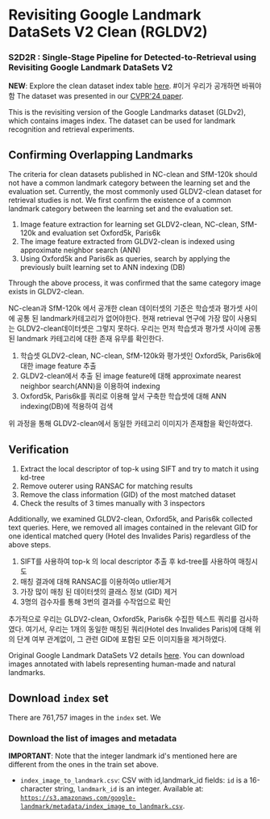 # Revisiting Google Landmark DataSets V2 Clean (RGLDV2)
### S2D2R : Single-Stage Pipeline for Detected-to-Retrieval using Revisiting Google Landmark DataSets V2


**NEW**: Explore the clean dataset index table
[here](https://drive.google.com/file/d/1AV65-pbcG4EceBVw3dqcjQc5KSZK6kLI/view?usp=share_link). #이거 우리가 공개하면 바꿔야함
The dataset was presented in our [CVPR'24 paper](아카이브주소).

This is the revisiting version of the Google Landmarks dataset (GLDv2), which contains images index.
The dataset can be used for landmark recognition and retrieval experiments. 

## Confirming Overlapping Landmarks

The criteria for clean datasets published in NC-clean and SfM-120k should not have a common landmark category between the learning set and the evaluation set. 
Currently, the most commonly used GLDV2-clean dataset for retrieval studies is not.
We first confirm the existence of a common landmark category between the learning set and the evaluation set.
1. Image feature extraction for learning set GLDV2-clean, NC-clean, SfM-120k and evaluation set Oxford5k, Paris6k
2. The image feature extracted from GLDV2-clean is indexed using approximate neighbor search (ANN)
3. Using Oxford5k and Paris6k as queries, search by applying the previously built learning set to ANN indexing (DB)

Through the above process, it was confirmed that the same category image exists in GLDV2-clean.

NC-clean과 SfM-120k 에서 공개한 clean 데이터셋의 기준은 학습셋과 평가셋 사이에 공통 된 landmark카테고리가 없어야한다. 
현재 retrieval 연구에 가장 많이 사용되는 GLDV2-clean데이터셋은 그렇지 못하다.
우리는 먼저 학습셋과 평가셋 사이에 공통 된 landmark 카테고리에 대한 존재 유무를 확인한다.
1. 학습셋 GLDV2-clean, NC-clean, SfM-120k와 평가셋인 Oxford5k, Paris6k에 대한 image feature 추출
2. GLDV2-clean에서 추출 된 image feature에 대해 approximate nearest neighbor search(ANN)을 이용하여 indexing
3. Oxford5k, Paris6k를 쿼리로 이용해 앞서 구축한 학습셋에 대해 ANN indexing(DB)에 적용하여 검색

위 과정을 통해 GLDV2-clean에서 동일한 카테고리 이미지가 존재함을 확인하였다.

## Verification

1. Extract the local descriptor of top-k using SIFT and try to match it using kd-tree
2. Remove outerer using RANSAC for matching results
3. Remove the class information (GID) of the most matched dataset
4. Check the results of 3 times manually with 3 inspectors

Additionally, we examined GLDV2-clean, Oxford5k, and Paris6k collected text queries.
Here, we removed all images contained in the relevant GID for one identical matched query (Hotel des Invalides Paris) regardless of the above steps.

1. SIFT를 사용하여 top-k 의 local descriptor 추출 후 kd-tree를 사용하여 매칭시도
2. 매칭 결과에 대해 RANSAC를 이용하여o utlier제거
3. 가장 많이 매칭 된 데이터셋의 클래스 정보 (GID) 제거
4. 3명의 검수자를 통해 3번의 결과를 수작업으로 확인

추가적으로 우리는 GLDV2-clean, Oxford5k, Paris6k 수집한 텍스트 쿼리를 검사하였다.
여기서, 우리는 1개의 동일한 매칭된 쿼리(Hotel des Invalides Paris)에 대해 위의 단계 여부 관계없이, 그 관련 GID에 포함된 모든 이미지들을 제거하였다.


Original Google Landmark DataSets V2 details [here](https://github.com/cvdfoundation/google-landmark.git).
You can download images annotated with labels representing human-made and natural landmarks. 

## Download `index` set

There are 761,757 images in the `index` set.
We 
### Download the list of images and metadata

**IMPORTANT**: Note that the integer landmark id's mentioned here are different
from the ones in the train set above.

-   `index_image_to_landmark.csv`: CSV with id,landmark_id fields: `id` is a
    16-character string, `landmark_id` is an integer. Available at:
    [`https://s3.amazonaws.com/google-landmark/metadata/index_image_to_landmark.csv`](https://s3.amazonaws.com/google-landmark/metadata/index_image_to_landmark.csv).

